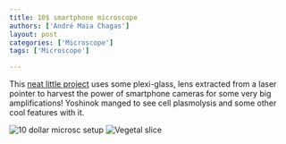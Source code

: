 ```yaml
---
title: 10$ smartphone microscope
authors: ['André Maia Chagas']
layout: post
categories: ['Microscope']
tags: ['Microscope']

---
```

This [neat little project](http://www.instructables.com/id/10-Smartphone-to-digital-microscope-conversion/%20how%20to%20use%20a%20smartphone%20for%20big%20amplifications) uses some plexi-glass, lens extracted from a laser pointer to harvest the power of smartphone cameras for some very big amplifications! Yoshinok manged to see cell plasmolysis and some other cool features with it.

<span class="embed-youtube" style="text-align:center; display: block;"></span>

<img src="https://i2.wp.com/www.instructables.com/files/deriv/FPD/UWFL/HMNNFTF0/FPDUWFLHMNNFTF0.MEDIUM.jpg?w=800" alt="10 dollar microsc setup" data-recalc-dims="1" />

<img src="https://i2.wp.com/www.instructables.com/files/deriv/FX0/QLMO/HMMF5O43/FX0QLMOHMMF5O43.MEDIUM.jpg?w=800" alt="Vegetal slice" data-recalc-dims="1" />
